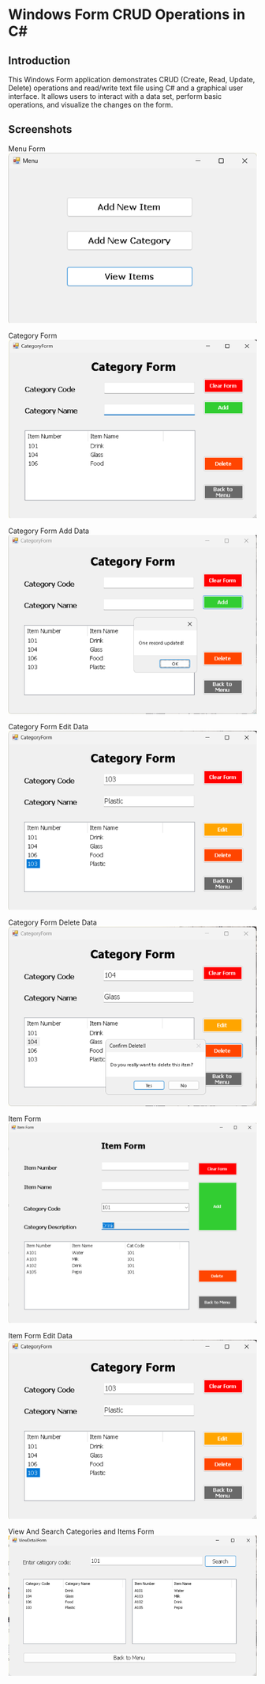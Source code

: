 # Windows Form CRUD Operations in C#

## Introduction

This Windows Form application demonstrates CRUD (Create, Read, Update, Delete) operations and read/write text file using C# and a graphical user interface. It allows users to interact with a data set, perform basic operations, and visualize the changes on the form.

## Screenshots

Menu Form
![Menu Form Screenshot](Screenshots/Menu.png)

Category Form
![Category Form Screenshot](Screenshots/CategoryForm.png)

Category Form Add Data
![Category Form Add Data Screenshot](Screenshots/CategoryFormAddData.png)

Category Form Edit Data
![Category Form Edit Data Screenshot](Screenshots/CategoryFormEditData.png)

Category Form Delete Data
![Category Form Delete Data Screenshot](Screenshots/CategoryFormDeleteData.png)

Item Form
![Item Form Screenshot](Screenshots/ItemForm.png)

Item Form Edit Data
![Category Form Edit Data Screenshot](Screenshots/CategoryFormEditData.png)

View And Search Categories and Items Form
![View And Search Categories and Items Form Screenshot](Screenshots/ViewDetailFormSearchData.png)
